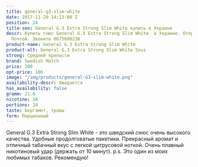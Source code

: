 ```yaml
---
title: general-g3-slim-white
date: 2017-11-20 14:13:00 Z
position: 24
title-seo: General G.3 Extra Strong Slim White купить в Украине
descr: Купить снюс General G.3 Extra Strong Slim White  в Украине. Отправка Новой
  Почтой. Звоните 0675680230
product-name: General G.3 Extra Strong Slim White
product-alt: General G.3 Extra Strong Slim White Snus
strong: Средней крепости
brand: Swedish Match
price: 200
opt-price: 186
image: "/img/products/general-G3-slim-white.png"
availability-descr: Ожидается
has_availability: false
gramm: 21.6
nicotine: 18
portions: 24
taste: Бергамот, травы
form: Порционный
---
```


General G.3 Extra Strong Slim White - это шведский снюс очень высокого качества. Удобные продолговатые пакетики. Прекрасный аромат и отличный табачный вкус с легкой цитрусовой ноткой. 
Очень плавный никотиновый удар (держать от 10 минут).
p.s. Это один из моих любимых табаков. Рекомендую!